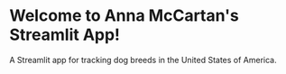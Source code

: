 # Welcome to Anna McCartan's Streamlit App!

A Streamlit app for tracking dog breeds in the United States of America.

